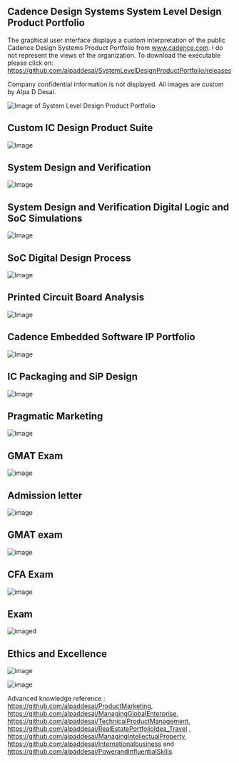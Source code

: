 ## Cadence Design Systems System Level Design Product Portfolio

The graphical user interface displays a custom interpretation of the public Cadence Design Systems Product Portfolio from www.cadence.com. I do not represent the views of the organization. To download the executable please click on: https://github.com/alpaddesai/SystemLevelDesignProductPortfolio/releases

Company confidential information is not displayed. All images are custom by Alpa D Desai. 

![Image of System Level Design Product Portfolio](MainGraphicalUserInterface.jpg)

## Custom IC Design Product Suite
![Image](CustomICDesignProductImage.png)

## System Design and Verification
![Image](SystemDesignVerificationImage.png)

## System Design and Verification Digital Logic and SoC Simulations
![Image](DigitalLogicSimulationsImage.png)

## SoC Digital Design Process
![Image](ProductPortfolioSOCDigitalDesign.png)

## Printed Circuit Board Analysis
![Image](PCBImage.png)

## Cadence Embedded Software IP Portfolio
![Image](IPPortfolioImage.png)

## IC Packaging and SiP Design
![Image](ICPackageSiPDesign.png)

## Pragmatic Marketing
![Image](PragmaticMarketingCertificate.jpg)

## GMAT Exam
![image](GMAT_TestScore_.jpg)

## Admission letter
![image](admissionletter.jpg)

## GMAT exam
![image](GMATImage5.jpg)

## CFA Exam
![image](CFAExam.jpg)

## Exam
![imaged](exam.jpg)

## Ethics and Excellence
![image](EthicsandExcellence.png)

![image](USCopyrightCertificate.png)

Advanced knowledge reference : https://github.com/alpaddesai/ProductMarketing, https://github.com/alpaddesai/ManagingGlobalEnterprise, https://github.com/alpaddesai/TechnicalProductManagement, https://github.com/alpaddesai/RealEstatePortfolioIdea_Travel , https://github.com/alpaddesai/ManagingIntellectualProperty, https://github.com/alpaddesai/Internationalbusiness and https://github.com/alpaddesai/PowerandInfluentialSkills.

